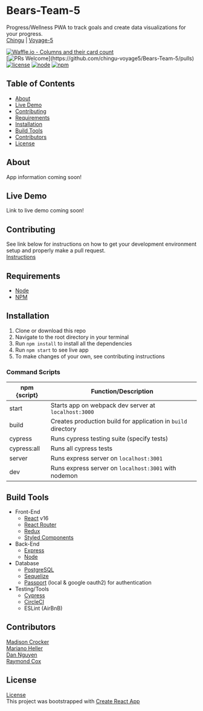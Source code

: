 # Bears-Team-5
Progress/Wellness PWA to track goals and create data visualizations for your progress.  
[Chingu](https://chingu.io/) | [Voyage-5](https://github.com/chingu-voyage5)  

[![Waffle.io - Columns and their card count](https://badge.waffle.io/chingu-voyage5/Bears-Team-5.svg?columns=all)](https://waffle.io/chingu-voyage5/Bears-Team-5)  
[![PRs Welcome](https://img.shields.io/badge/PRs-welcome-brightgreen.svg?)](https://github.com/chingu-voyage5/Bears-Team-5/pulls)
[![license](https://img.shields.io/badge/license-MIT-brightgreen.svg)](https://github.com/chingu-voyage5/Bears-Team-5/blob/master/LICENSE)
[![node](https://img.shields.io/badge/node-v8.11.2-blue.svg)](https://nodejs.org/en/)
[![npm](https://img.shields.io/badge/npm-v5.6.0-blue.svg)](https://www.npmjs.com/)  

## Table of Contents
* [About](#about)  
* [Live Demo](#live-demo)  
* [Contributing](#contributing)  
* [Requirements](#requirements)  
* [Installation](#installation)  
* [Build Tools](#build-tools)  
* [Contributors](#contributors)  
* [License](#license)  

## About
App information coming soon!

## Live Demo
Link to live demo coming soon!

## Contributing
See link below for instructions on how to get your development environment setup and properly make a pull request.  
[Instructions](https://github.com/chingu-voyage5/Bears-Team-5/blob/master/CONTRIBUTING.md)  

## Requirements
* [Node](https://nodejs.org/en/)
* [NPM](https://www.npmjs.com/)

## Installation
1. Clone or download this repo
2. Navigate to the root directory in your terminal
3. Run `npm install` to install all the dependencies
4. Run `npm start` to see live app
5. To make changes of your own, see contributing instructions

### Command Scripts
| npm {script}   |                     Function/Description                              |
| -------------- | --------------------------------------------------------------------- |
| start          | Starts app on webpack dev server at `localhost:3000`                  |
| build          | Creates production build for application in `build` directory         |
| cypress        | Runs cypress testing suite (specify tests)                            |
| cypress:all    | Runs all cypress tests                                                |
| server         | Runs express server on `localhost:3001`                               |
| dev            | Runs express server on `localhost:3001` with nodemon                  |

## Build Tools
* Front-End  
  * [React](https://reactjs.org/) v16
  * [React Router](https://www.npmjs.com/package/react-router)
  * [Redux](https://redux.js.org/)
  * [Styled Components](https://www.styled-components.com/)
* Back-End  
  * [Express](https://expressjs.com/)
  * [Node](https://nodejs.org/en/)
* Database  
  * [PostgreSQL](https://www.postgresql.org/)
  * [Sequelize](http://docs.sequelizejs.com/)
  * [Passport](https://github.com/jaredhanson/passport-oauth2) (local & google oauth2) for authentication
* Testing/Tools  
  * [Cypress](https://www.cypress.io/)
  * [CircleCI](https://circleci.com/)
  * ESLint (AirBnB)

## Contributors
[Madison Crocker](https://github.com/mvoltairec)  
[Mariano Heller](https://github.com/marianoheller)  
[Dan Nguyen](https://github.com/ziggysauce)  
[Raymond Cox](https://github.com/Raymond-Cox)  

## License
[License](https://github.com/chingu-voyage5/Bears-Team-5/blob/master/LICENSE)  
This project was bootstrapped with [Create React App](https://github.com/facebookincubator/create-react-app)  
